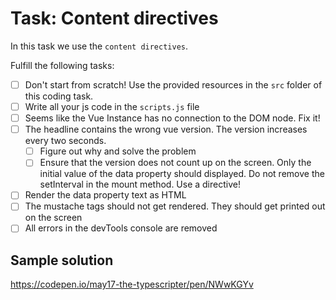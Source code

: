# Task: Content directives

In this task we use the `content directives`.

Fulfill the following tasks:

- [ ] Don't start from scratch! Use the provided resources in the `src` folder of this coding task.
- [ ] Write all your js code in the `scripts.js` file
- [ ] Seems like the Vue Instance has no connection to the DOM node. Fix it!
- [ ] The headline contains the wrong vue version. The version increases every two seconds.
  - [ ] Figure out why and solve the problem
  - [ ] Ensure that the version does not count up on the screen. Only the initial value of the data property should displayed. Do not remove the setInterval in the mount method. Use a directive!
- [ ] Render the data property text as HTML
- [ ] The mustache tags should not get rendered. They should get printed out on the screen
- [ ] All errors in the devTools console are removed

## Sample solution

<https://codepen.io/may17-the-typescripter/pen/NWwKGYv>
